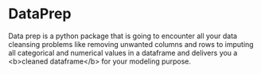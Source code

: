 # DataPrep
Data prep is a python package that is going to encounter all your data cleansing problems like removing unwanted  columns and rows to imputing all categorical and numerical values in a dataframe and delivers you a  &lt;b>cleaned dataframe&lt;/b>  for your modeling purpose.

